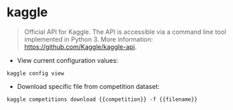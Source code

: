 # kaggle

> Official API for Kaggle. The API is accessible via a command line tool implemented in Python 3.
> More information: <https://github.com/Kaggle/kaggle-api>.

- View current configuration values:

`kaggle config view`

- Download specific file from competition dataset:

`kaggle competitions download {{competition}} -f {{filename}}`
